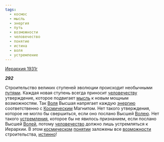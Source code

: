 ```yaml
---
tags:
  - космос
  - мысль
  - энергия
  - путь
  - возможности
  - человечество
  - понятие
  - истина
  - воля
  - устремление
---
```

[Иерархия 1931г](https://127.0.0.1:4002/agni/1931)

___292___

Строительство великих ступеней эволюции происходит необычными [путями](../../../tags/#путь). Каждая новая ступень всегда приносит [человечеству](../../../tags/#[человечество](../../../tags/#человечество)) утверждение, которое подвигает [мысль](../../../tags/#мысль) к новым мощным возможностям. Так [Воля](../../../tags/#воля) Высшая напрягает каждую [энергию](../../../tags/#энергия) соответственно с [Космическим](../../../tags/#космос) Магнитом. Нет такого утверждения, которое не могло бы свершиться, если оно послано Высшей [Волею](../../../tags/#воля). Нет такого [устремления](../../../tags/#устремление), которое бы не явилось признанием, если послано Высшей [Волей](../../../tags/#воля), потому [человечество](../../../tags/#человечество) должно лишь устремляться к Иерархии. В этом [космическом](../../../tags/#космос) [понятии](../../../tags/#понятие) заложены все [возможности](../../../tags/#возможности) строительства, [истинно](../../../tags/#истина)!   

